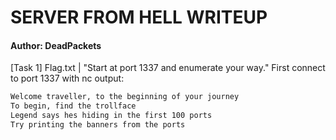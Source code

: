 # SERVER FROM HELL WRITEUP
#### Author: DeadPackets
[Task 1] Flag.txt | "Start at port 1337 and enumerate your way."
First connect to port 1337 with nc
output:
```bash
Welcome traveller, to the beginning of your journey
To begin, find the trollface
Legend says hes hiding in the first 100 ports
Try printing the banners from the ports
```















